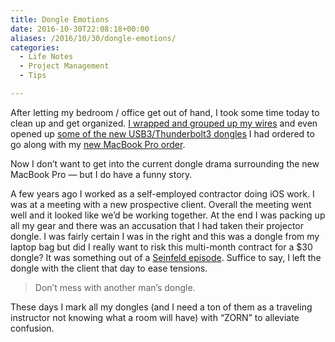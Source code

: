```yaml
---
title: Dongle Emotions
date: 2016-10-30T22:08:18+00:00
aliases: /2016/10/30/dongle-emotions/
categories:
  - Life Notes
  - Project Management
  - Tips

---
```

After letting my bedroom / office get out of hand, I took some time today to clean up and get organized. [I wrapped and grouped up my wires][1] and even opened up [some of the new USB3/Thunderbolt3 dongles][2] I had ordered to go along with my [new MacBook Pro order][3].

Now I don&#8217;t want to get into the current dongle drama surrounding the new MacBook Pro &#8212; but I do have a funny story.

A few years ago I worked as a self-employed contractor doing iOS work. I was at a meeting with a new prospective client. Overall the meeting went well and it looked like we&#8217;d be working together. At the end I was packing up all my gear and there was an accusation that I had taken their projector dongle. I was fairly certain I was in the right and this was a dongle from my laptop bag but did I really want to risk this multi-month contract for a $30 dongle? It was something out of a [Seinfeld episode][4]. Suffice to say, I left the dongle with the client that day to ease tensions.

> Don&#8217;t mess with another man&#8217;s dongle.

These days I mark all my dongles (and I need a ton of them as a traveling instructor not knowing what a room will have) with &#8220;ZORN&#8221; to alleviate confusion.

 [1]: https://twitter.com/zorn/status/792803521594789890
 [2]: https://twitter.com/zorn/status/792814922782666753
 [3]: https://twitter.com/zorn/status/791715082170400769
 [4]: https://vimeo.com/22878825